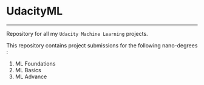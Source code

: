 # UdacityML

<hr>

Repository for all my `Udacity Machine Learning` projects.

This repository contains project submissions for the following nano-degrees :

1. ML Foundations
2. ML Basics
3. ML Advance
